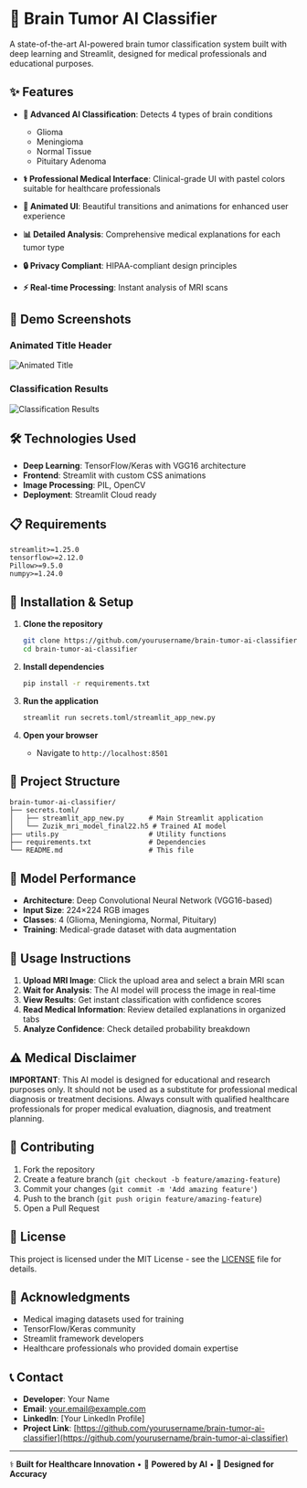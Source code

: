 # 🧠 Brain Tumor AI Classifier

A state-of-the-art AI-powered brain tumor classification system built with deep learning and Streamlit, designed for medical professionals and educational purposes.

## ✨ Features

- **🎯 Advanced AI Classification**: Detects 4 types of brain conditions
  - Glioma
  - Meningioma  
  - Normal Tissue
  - Pituitary Adenoma

- **⚕️ Professional Medical Interface**: Clinical-grade UI with pastel colors suitable for healthcare professionals
- **🎨 Animated UI**: Beautiful transitions and animations for enhanced user experience
- **📊 Detailed Analysis**: Comprehensive medical explanations for each tumor type
- **🔒 Privacy Compliant**: HIPAA-compliant design principles
- **⚡ Real-time Processing**: Instant analysis of MRI scans

## 🚀 Demo Screenshots

### Animated Title Header
![Animated Title](screenshots/animated-title.png)

### Classification Results
![Classification Results](screenshots/classification-results.png)

## 🛠️ Technologies Used

- **Deep Learning**: TensorFlow/Keras with VGG16 architecture
- **Frontend**: Streamlit with custom CSS animations
- **Image Processing**: PIL, OpenCV
- **Deployment**: Streamlit Cloud ready

## 📋 Requirements

```
streamlit>=1.25.0
tensorflow>=2.12.0
Pillow>=9.5.0
numpy>=1.24.0
```

## 🔧 Installation & Setup

1. **Clone the repository**
   ```bash
   git clone https://github.com/yourusername/brain-tumor-ai-classifier.git
   cd brain-tumor-ai-classifier
   ```

2. **Install dependencies**
   ```bash
   pip install -r requirements.txt
   ```

3. **Run the application**
   ```bash
   streamlit run secrets.toml/streamlit_app_new.py
   ```

4. **Open your browser**
   - Navigate to `http://localhost:8501`

## 📁 Project Structure

```
brain-tumor-ai-classifier/
├── secrets.toml/
│   ├── streamlit_app_new.py      # Main Streamlit application
│   └── Zuzik_mri_model_final22.h5 # Trained AI model
├── utils.py                      # Utility functions
├── requirements.txt              # Dependencies
└── README.md                     # This file
```

## 🎯 Model Performance

- **Architecture**: Deep Convolutional Neural Network (VGG16-based)
- **Input Size**: 224×224 RGB images
- **Classes**: 4 (Glioma, Meningioma, Normal, Pituitary)
- **Training**: Medical-grade dataset with data augmentation

## 📖 Usage Instructions

1. **Upload MRI Image**: Click the upload area and select a brain MRI scan
2. **Wait for Analysis**: The AI model will process the image in real-time
3. **View Results**: Get instant classification with confidence scores
4. **Read Medical Information**: Review detailed explanations in organized tabs
5. **Analyze Confidence**: Check detailed probability breakdown

## ⚠️ Medical Disclaimer

**IMPORTANT**: This AI model is designed for educational and research purposes only. It should not be used as a substitute for professional medical diagnosis or treatment decisions. Always consult with qualified healthcare professionals for proper medical evaluation, diagnosis, and treatment planning.

## 🤝 Contributing

1. Fork the repository
2. Create a feature branch (`git checkout -b feature/amazing-feature`)
3. Commit your changes (`git commit -m 'Add amazing feature'`)
4. Push to the branch (`git push origin feature/amazing-feature`)
5. Open a Pull Request

## 📄 License

This project is licensed under the MIT License - see the [LICENSE](LICENSE) file for details.

## 🙏 Acknowledgments

- Medical imaging datasets used for training
- TensorFlow/Keras community
- Streamlit framework developers
- Healthcare professionals who provided domain expertise

## 📞 Contact

- **Developer**: Your Name
- **Email**: your.email@example.com
- **LinkedIn**: [Your LinkedIn Profile]
- **Project Link**: [https://github.com/yourusername/brain-tumor-ai-classifier](https://github.com/yourusername/brain-tumor-ai-classifier)

---

⚕️ **Built for Healthcare Innovation** • 🧠 **Powered by AI** • 🎯 **Designed for Accuracy**